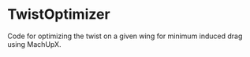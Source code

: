 # TwistOptimizer
Code for optimizing the twist on a given wing for minimum induced drag using MachUpX.
